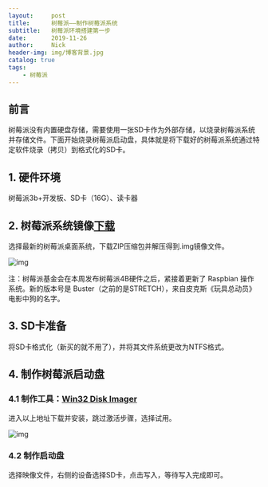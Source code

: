 ```yaml
---
layout:     post
title:      树莓派——制作树莓派系统
subtitle:   树莓派环境搭建第一步
date:       2019-11-26
author:     Nick
header-img: img/博客背景.jpg
catalog: true
tags:
    - 树莓派
---
```


## 前言

树莓派没有内置硬盘存储，需要使用一张SD卡作为外部存储，以烧录树莓派系统并存储文件。下面开始烧录树莓派启动盘，具体就是将下载好的树莓派系统通过特定软件烧录（拷贝）到格式化的SD卡。

## 1. 硬件环境

树莓派3b+开发板、SD卡（16G）、读卡器

## 2. 树莓派系统镜像[下载](https://www.raspberrypi.org/downloads/raspbian/)

选择最新的树莓派桌面系统，下载ZIP压缩包并解压得到.img镜像文件。

![img](C:\Users\CV\Documents\GitHub\niecongchong.github.io\img\2019-11-26-1.PNG)

注：树莓派基金会在本周发布树莓派4B硬件之后，紧接着更新了 Raspbian 操作系统。新的版本号是 Buster（之前的是STRETCH），来自皮克斯《玩具总动员》电影中狗的名字。

## 3. SD卡准备

将SD卡格式化（新买的就不用了），并将其文件系统更改为NTFS格式。

## 4. 制作树莓派启动盘

### 4.1 制作工具：[Win32 Disk Imager](https://sourceforge.net/projects/win32diskimager/)

进入以上地址下载并安装，跳过激活步骤，选择试用。

![img](C:\Users\CV\Documents\GitHub\niecongchong.github.io\img\2019-11-26-2.PNG)

### 4.2 制作启动盘

选择映像文件，右侧的设备选择SD卡，点击写入，等待写入完成即可。




